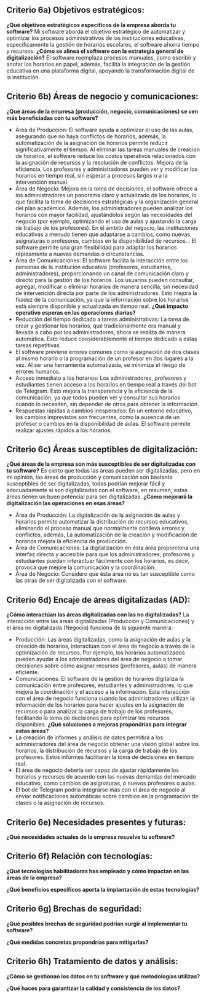 ## Criterio 6a) Objetivos estratégicos:
**¿Qué objetivos estratégicos específicos de la empresa aborda tu software?**
Mi software aborda el objetivo estratégico de automatizar y optimizar los procesos administrativos de las instituciones educativas, específicamente la gestión de horarios escolares, el software ahorra tiempo y recursos.
**¿Cómo se alinea el software con la estrategia general de digitalización?**
El software reemplaza procesos manuales, como escribir y anotar los horarios en papel, además, facilita la integración de la gestión educativa en una plataforma digital, apoyando la transformación digital de la institución.

## Criterio 6b) Áreas de negocio y comunicaciones:
**¿Qué áreas de la empresa (producción, negocio, comunicaciones) se ven más beneficiadas con tu software?**
- Área de Producción: El software ayuda a optimizar el uso de las aulas, asegurando que no haya conflictos de horarios, además, la automatización de la asignación de horarios permite reducir significativamente el tiempo. Al eliminar las tareas manuales de creación de horarios, el software reduce los costos operativos relacionados con la asignación de recursos y la resolución de conflictos. Mejora de la eficiencia, Los profesores y administradores pueden ver y modificar los horarios en tiempo real, sin esperar a procesos largos o a la intervención manual.
- Área de Negocio: Mejora en la toma de decisiones, el software ofrece a los administradores un panorama claro y actualizado de los horarios, lo que facilita la toma de decisiones estratégicas y la organización general del plan académico. Además, los administradores pueden analizar los horarios con mayor facilidad, ajustándolos según las necesidades del negocio (por ejemplo, optimizando el uso de aulas y ajustando la carga de trabajo de los profesores). En el ámbito del negocio, las instituciones educativas a menudo tienen que adaptarse a cambios, como nuevas asignaturas o profesores, cambios en la disponibilidad de recursos... El software permite una gran flexibilidad para adaptar los horarios rápidamente a nuevas demandas o circunstancias.
- Área de Comunicaciones: El software facilita la interacción entre las personas de la institución educativa (profesores, estudiantes, administradores), proporcionando un canal de comunicación claro y directo para la gestión de los horarios. Los usuarios pueden consultar, agregar, modificar o eliminar horarios de manera sencilla, sin necesidad de intervención directa por parte de los administradores. Esto mejora la fluidez de la comunicación, ya que la información sobre los horarios está siempre disponible y actualizada en tiempo real. 
**¿Qué impacto operativo esperas en las operaciones diarias?**
- Reducción del tiempo dedicado a tareas administrativas: La tarea de crear y gestionar los horarios, que tradicionalmente era manual y llevada a cabo por los administradores, ahora se realiza de manera automática. Esto reduce considerablemente el tiempo dedicado a estas tareas repetitivas.
- El software previene errores comunes como la asignación de dos clases al mismo horario o la programación de un profesor en dos lugares a la vez. Al ser una herramienta automatizada, se minimiza el riesgo de errores humanos.
- Acceso inmediato a los horarios: Los administradores, profesores y estudiantes tienen acceso a los horarios en tiempo real a través del bot de Telegram. Esto mejora la transparencia y la eficiencia de la comunicación, ya que todos pueden ver y consultar sus horarios cuando lo necesiten, sin depender de otros para obtener la información.
- Respuestas rápidas a cambios inesperados: En un entorno educativo, los cambios imprevistos son frecuentes, como la ausencia de un profesor o cambios en la disponibilidad de aulas. El software permite realizar ajustes rápidos a los horarios.

## Criterio 6c) Áreas susceptibles de digitalización:
**¿Qué áreas de la empresa son más susceptibles de ser digitalizadas con tu software?**
Es cierto que todas las áreas pueden ser digitalizadas, pero en mi opinión, las áreas de producción y comunicación son bastante susceptibles de ser digitalizadas, todas podrían mejorar fácil y adecuadamente si son digitalizadas con el software, en resumen, estas áreas tienen un buen potencial para ser digitalizadas.
**¿Cómo mejorará la digitalización las operaciones en esas áreas?**
- Área de Producción: La digitalización de la asignación de aulas y horarios permite automatizar la distribución de recursos educativos, eliminando el proceso manual que normalmente conlleva errores y conflictos, además, La automatización de la creación y modificación de horarios mejora la eficiencia de producción.
- Área de Comunicaciones: La digitalización en ésta área proporciona una interfaz directa y accesible para que los administradores, profesores y estudiantes puedan interactuar fácilmente con los horarios, es decir, provoca que mejore la comunicación y la coordinación.
- Área de Negocio: Considero que ésta área no es tan susceptible como las otras de ser digitalizada con el software.
## Criterio 6d) Encaje de áreas digitalizadas (AD):
**¿Cómo interactúan las áreas digitalizadas con las no digitalizadas?**
La interacción entre las áreas digitalizadas (Producción y Comunicaciones) y el área no digitalizada (Negocio) funciona de la siguiente manera:
- Producción: Las áreas digitalizadas, como la asignación de aulas y la creación de horarios, interactúan con el área de negocio a través de la optimización de recursos. Por ejemplo, los horarios automatizados pueden ayudar a los administradores del área de negocio a tomar decisiones sobre cómo asignar recursos (profesores, aulas) de manera eficiente.
- Comunicaciones: El software de la gestión de horarios digitaliza la comunicación entre profesores, estudiantes y administradores, lo que mejora la coordinación y el acceso a la información. Esta interacción con el área de negocio funciona cuando los administradores utilizan la información de los horarios para hacer ajustes en la asignación de recursos o para analizar la carga de trabajo de los profesores, facilitando la toma de decisiones para optimizar los recursos disponibles.
**¿Qué soluciones o mejoras propondrías para integrar estas áreas?**
- La creación de informes y análisis de datos permitirá a los administradores del área de negocio obtener una visión global sobre los horarios, la distribución de recursos y la carga de trabajo de los profesores. Estos informes facilitarán la toma de decisiones en tiempo real.
- El área de negocio debería ser capaz de ajustar rápidamente los horarios y recursos de acuerdo con las nuevas demandas del mercado educativo, como cambios de asignaturas, o nuevos profesores o aulas.
- El bot de Telegram podría integrarse más con el área de negocio al enviar notificaciones automáticas sobre cambios en la programación de clases o la asignación de recursos.

## Criterio 6e) Necesidades presentes y futuras:
**¿Qué necesidades actuales de la empresa resuelve tu software?**


## Criterio 6f) Relación con tecnologías:
**¿Qué tecnologías habilitadoras has empleado y cómo impactan en las áreas de la empresa?**

**¿Qué beneficios específicos aporta la implantación de estas tecnologías?**

## Criterio 6g) Brechas de seguridad:
**¿Qué posibles brechas de seguridad podrían surgir al implementar tu software?**

**¿Qué medidas concretas propondrías para mitigarlas?**

## Criterio 6h) Tratamiento de datos y análisis:
**¿Cómo se gestionan los datos en tu software y qué metodologías utilizas?**

**¿Qué haces para garantizar la calidad y consistencia de los datos?**




